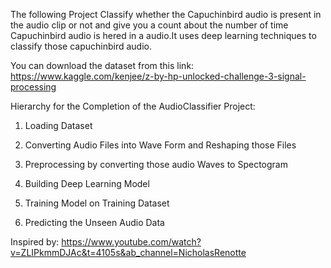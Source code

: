The following Project Classify whether the Capuchinbird audio is present in the audio clip or not and give you a count about the number
of time Capuchinbird audio is hered in a audio.It uses deep learning techniques to classify those capuchinbird audio.

You can download the dataset from this link: https://www.kaggle.com/kenjee/z-by-hp-unlocked-challenge-3-signal-processing

Hierarchy for the Completion of the AudioClassifier Project:

1. Loading Dataset

2. Converting Audio Files into Wave Form and Reshaping those Files

3. Preprocessing by converting those audio Waves to Spectogram

4. Building Deep Learning Model

5. Training Model on Training Dataset

6. Predicting the Unseen Audio Data

Inspired by: https://www.youtube.com/watch?v=ZLIPkmmDJAc&t=4105s&ab_channel=NicholasRenotte
